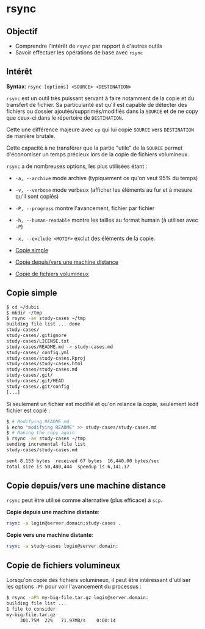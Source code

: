 
# rsync

## Objectif

- Comprendre l'intérêt de `rsync` par rapport à d'autres outils
- Savoir effectuer les opérations de base avec `rsync`


## Intérêt

**Syntax**: `rsync [options] <SOURCE> <DESTINATION>`

`rsync` est un outil très puissant servant à faire notamment de la copie et 
du transfert de fichier.
Sa particularité est qu'il est capable de détecter des fichiers ou dossier
ajoutés/supprimés/modifiés dans la `SOURCE` et de ne copy que ceux-ci dans
le répertoire de `DESTINATION`.

Cette une différence majeure avec `cp` qui lui copie `SOURCE` vers `DESTINATION`
de manière brutale.

Cette capacité à ne transférer que la partie "utile" de la `SOURCE` permet
d'économiser un temps précieux lors de la copie de fichiers volumineux.

`rsync` a de nombreuses options, les plus utilisées étant :

- `-a, --archive` mode archive (typiquement ce qu'on veut 95% du temps)
- `-v, --verbose` mode verbeux  (afficher les éléments au fur et à mesure qu'il sont copiés)
- `-P, --progress` montre l'avancement, fichier par fichier
- `-h, --human-readable` montre les tailles au format humain (à utiliser avec `-P`)
- `-x, --exclude <MOTIF>` exclut des éléments de la copie.


- [Copie simple](#copie-simple)
- [Copie depuis/vers une machine distance](#copie-depuis-vers-une-machine-distante)
- [Copie de fichiers volumineux](#copie-de-fichiers-volumineux)

## Copie simple

```bash
$ cd ~/dubii
$ mkdir ~/tmp
$ rsync -av study-cases ~/tmp
building file list ... done
study-cases/
study-cases/.gitignore
study-cases/LICENSE.txt
study-cases/README.md -> study-cases.md
study-cases/_config.yml
study-cases/study-cases.Rproj
study-cases/study-cases.html
study-cases/study-cases.md
study-cases/.git/
study-cases/.git/HEAD
study-cases/.git/config
[...]
```

Si seulement un fichier est modifié et qu'on relance la copie, seulement ledit
fichier est copié :

```bash
$ # Modifying README.md
$ echo "modifying README" >> study-cases/study-cases.md
$ # Making the copy again
$ rsync -av study-cases ~/tmp
sending incremental file list
study-cases/study-cases.md

sent 8,153 bytes  received 67 bytes  16,440.00 bytes/sec
total size is 50,480,444  speedup is 6,141.17
```


## Copie depuis/vers une machine distance

`rsync` peut être utilisé comme alternative (plus efficace) à `scp`.


**Copie depuis une machine distante**:

```bash
rsync -a login@server.domain:study-cases .
```

**Copie vers une machine distante**:

```bash
rsync -a study-cases login@server.domain:
```


## Copie de fichiers volumineux

Lorsqu'on copie des fichiers volumineux, il peut être intéressant d'utiliser
les options `-Ph` pour voir l'avancement du processus :

```bash
$ rsync -aPh my-big-file.tar.gz login@server.domain:
building file list ...
1 file to consider
my-big-file.tar.gz
     301.75M  22%   71.97MB/s    0:00:14
```
